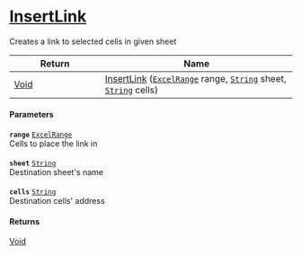 # [InsertLink](./ExcelHelper--InsertLink.md)

Creates a link to selected cells in given sheet

| Return<div><a href="#"><img width=225></a></div> | Name<div><a href="#"><img width=525></a></div> | 
| --- | --- | 
| [Void](https://docs.microsoft.com/en-us/dotnet/api/System.Void) | [InsertLink](./ExcelHelper--InsertLink.md) ([`ExcelRange`](./ExcelHelper--InsertLink.md) range, [`String`](https://docs.microsoft.com/en-us/dotnet/api/System.String) sheet, [`String`](https://docs.microsoft.com/en-us/dotnet/api/System.String) cells) | 


#### Parameters
**`range`**  [`ExcelRange`](./ExcelHelper--InsertLink.md)<br>Cells to place the link in<br><br>**`sheet`**  [`String`](https://docs.microsoft.com/en-us/dotnet/api/System.String)<br>Destination sheet's name<br><br>**`cells`**  [`String`](https://docs.microsoft.com/en-us/dotnet/api/System.String)<br>Destination cells' address
#### Returns
[Void](https://docs.microsoft.com/en-us/dotnet/api/System.Void)<br>
